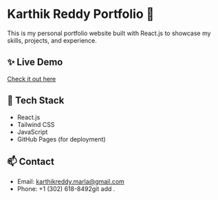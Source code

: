 # Karthik Reddy Portfolio 🚀

This is my personal portfolio website built with React.js to showcase my skills, projects, and experience.

## ✨ Live Demo

[Check it out here](https://karthikreddy-portfolio.vercel.app/)

## 🚀 Tech Stack

- React.js
- Tailwind CSS
- JavaScript
- GitHub Pages (for deployment)

## 📫 Contact

- Email: karthikreddy.marla@gmail.com
- Phone: +1 (302) 618-8492git add .
